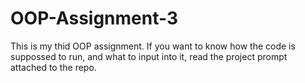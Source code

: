 # OOP-Assignment-3
This is my thid OOP assignment.
If you want to know how the code is suppossed to run, and what to input into it, read the project prompt attached to the repo.

